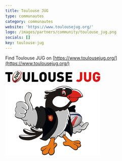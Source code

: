 ```yaml
---
title: Toulouse JUG
type: communautes
category: communautes
website: 'https://www.toulousejug.org/'
logo: /images/partners/community/toulouse_jug.png
socials: []
key: toulouse-jug
---
```


Find Toulouse JUG on [https://www.toulousejug.org/](https://www.toulousejug.org/)

![Toulouse JUG](/images/partners/community/toulouse_jug.png)
